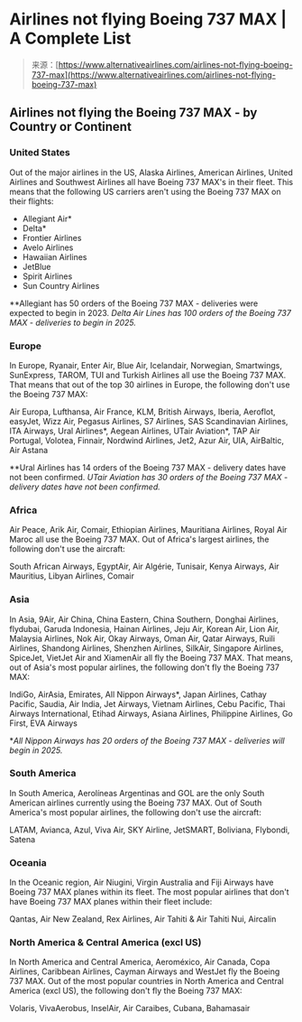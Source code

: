 <!--yml
category: 未分类
date: 2024-05-27 14:35:59
-->

# Airlines not flying Boeing 737 MAX | A Complete List

> 来源：[https://www.alternativeairlines.com/airlines-not-flying-boeing-737-max](https://www.alternativeairlines.com/airlines-not-flying-boeing-737-max)

## Airlines not flying the Boeing 737 MAX - by Country or Continent

### **United States**

Out of the major airlines in the US, Alaska Airlines, American Airlines, United Airlines and Southwest Airlines all have Boeing 737 MAX's in their fleet. This means that the following US carriers aren't using the Boeing 737 MAX on their flights:

*   Allegiant Air*
*   Delta*
*   Frontier Airlines
*   Avelo Airlines
*   Hawaiian Airlines
*   JetBlue
*   Spirit Airlines
*   Sun Country Airlines

**Allegiant has 50 orders of the Boeing 737 MAX - deliveries were expected to begin in 2023.
*Delta Air Lines has 100 orders of the Boeing 737 MAX - deliveries to begin in 2025.*

### **Europe**

In Europe, Ryanair, Enter Air, Blue Air, Icelandair, Norwegian, Smartwings, SunExpress, TAROM, TUI and Turkish Airlines all use the Boeing 737 MAX. That means that out of the top 30 airlines in Europe, the following don't use the Boeing 737 MAX:

Air Europa, Lufthansa, Air France, KLM, British Airways, Iberia, Aeroflot, easyJet, Wizz Air, Pegasus Airlines, S7 Airlines, SAS Scandinavian Airlines, ITA Airways, Ural Airlines*, Aegean Airlines, UTair Aviation*, TAP Air Portugal, Volotea, Finnair, Nordwind Airlines, Jet2, Azur Air, UIA, AirBaltic, Air Astana

**Ural Airlines has 14 orders of the Boeing 737 MAX - delivery dates have not been confirmed.
*UTair Aviation has 30 orders of the Boeing 737 MAX - delivery dates have not been confirmed.*

### **Africa**

Air Peace, Arik Air, Comair, Ethiopian Airlines, Mauritiana Airlines, Royal Air Maroc all use the Boeing 737 MAX. Out of Africa's largest airlines, the following don't use the aircraft:

South African Airways, EgyptAir, Air Algérie, Tunisair, Kenya Airways, Air Mauritius, Libyan Airlines, Comair

### **Asia**

In Asia, 9Air, Air China, China Eastern, China Southern, Donghai Airlines, flydubai, Garuda Indonesia, Hainan Airlines, Jeju Air, Korean Air, Lion Air, Malaysia Airlines, Nok Air, Okay Airways, Oman Air, Qatar Airways, Ruili Airlines, Shandong Airlines, Shenzhen Airlines, SilkAir, Singapore Airlines, SpiceJet, VietJet Air and XiamenAir all fly the Boeing 737 MAX. That means, out of Asia's most popular airlines, the following don't fly the Boeing 737 MAX:

IndiGo, AirAsia, Emirates, All Nippon Airways*, Japan Airlines, Cathay Pacific, Saudia, Air India, Jet Airways, Vietnam Airlines, Cebu Pacific, Thai Airways International, Etihad Airways, Asiana Airlines, Philippine Airlines, Go First, EVA Airways

**All Nippon Airways has 20 orders of the Boeing 737 MAX - deliveries will begin in 2025.*

### **South America**

In South America, Aerolíneas Argentinas and GOL are the only South American airlines currently using the Boeing 737 MAX. Out of South America's most popular airlines, the following don't use the aircraft:

LATAM, Avianca, Azul, Viva Air, SKY Airline, JetSMART, Boliviana, Flybondi, Satena

### **Oceania**

In the Oceanic region, Air Niugini, Virgin Australia and Fiji Airways have Boeing 737 MAX planes within its fleet. The most popular airlines that don't have Boeing 737 MAX planes within their fleet include:

Qantas, Air New Zealand, Rex Airlines, Air Tahiti & Air Tahiti Nui, Aircalin

### **North America & Central America (excl US)**

In North America and Central America, Aeroméxico, Air Canada, Copa Airlines, Caribbean Airlines, Cayman Airways and WestJet fly the Boeing 737 MAX. Out of the most popular countries in North America and Central America (excl US), the following don't fly the Boeing 737 MAX:

Volaris, VivaAerobus, InselAir, Air Caraibes, Cubana, Bahamasair
